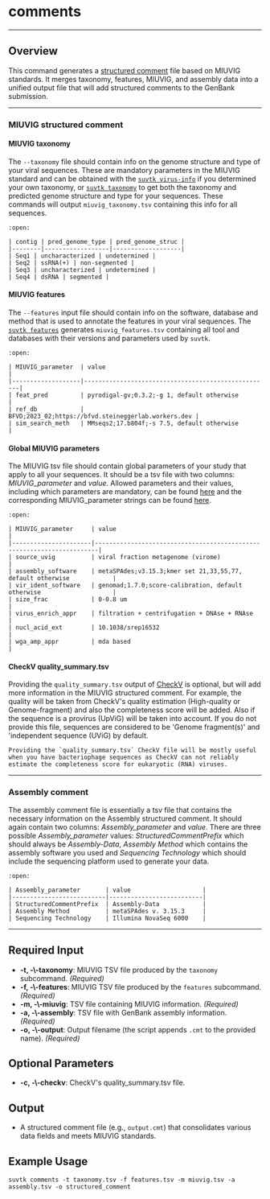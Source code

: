 # comments
---
## Overview
This command generates a <a href="https://www.ncbi.nlm.nih.gov/genbank/structuredcomment/" target="_blank">structured comment</a> file based on MIUVIG standards. It merges taxonomy, features, MIUVIG, and assembly data into a unified output file that will add structured comments to the GenBank submission.

---
### MIUVIG structured comment
#### MIUVIG taxonomy
The `--taxonomy` file should contain info on the genome structure and type of your viral sequences. These are mandatory parameters in the MIUVIG standard and can be obtained with the [`suvtk virus-info`](virus-info.md) if you determined your own taxonomy, or [`suvtk taxonomy`](taxonomy.md) to get both the taxonomy and predicted genome structure and type for your sequences. These commands will output `miuvig_taxonomy.tsv` containing this info for all sequences.

```{dropdown} Example
:open:

| contig | pred_genome_type | pred_genome_struc |
|--------|------------------|-------------------|
| Seq1 | uncharacterized | undetermined |
| Seq2 | ssRNA(+) | non-segmented |
| Seq3 | uncharacterized | undetermined |
| Seq4 | dsRNA | segmented |
```

#### MIUVIG features
The `--features` input file should contain info on the software, database and method that is used to annotate the features in your viral sequences. The [`suvtk features`](features.md) generates `miuvig_features.tsv` containing all tool and databases with their versions and parameters used by `suvtk`.

```{dropdown} Example
:open:

| MIUVIG_parameter  | value                                              |
|-------------------|----------------------------------------------------|
| feat_pred         | pyrodigal-gv;0.3.2;-g 1, default otherwise         |
| ref_db            | BFVD;2023_02;https://bfvd.steineggerlab.workers.dev |
| sim_search_meth   | MMseqs2;17.b804f;-s 7.5, default otherwise         |
```

#### Global MIUVIG parameters
The MIUVIG tsv file should contain global parameters of your study that apply to all your sequences. It should be a tsv file with two columns: *MIUVIG_parameter* and *value*. Allowed parameters and their values, including which parameters are mandatory, can be found [here](https://static-content.springer.com/esm/art%3A10.1038%2Fnbt.4306/MediaObjects/41587_2019_BFnbt4306_MOESM36_ESM.xlsx) and the corresponding MIUVIG_parameter strings can be found <a href="https://genomicsstandardsconsortium.github.io/mixs/0010012/" target="_blank">here</a>.

```{dropdown} Example
:open:

| MIUVIG_parameter     | value                                                                 |
|----------------------|-----------------------------------------------------------------------|
| source_uvig          | viral fraction metagenome (virome)                                    |
| assembly_software    | metaSPAdes;v3.15.3;kmer set 21,33,55,77, default otherwise            |
| vir_ident_software   | genomad;1.7.0;score-calibration, default otherwise                    |
| size_frac            | 0-0.8 um                                                              |
| virus_enrich_appr    | filtration + centrifugation + DNAse + RNAse                           |
| nucl_acid_ext        | 10.1038/srep16532                                                     |
| wga_amp_appr         | mda based                                                             |
```

#### CheckV quality_summary.tsv
Providing the `quality_summary.tsv` output of <a href="https://bitbucket.org/berkeleylab/checkv/src/master/" target="_blank">CheckV</a> is optional, but will add more information in the MIUVIG structured comment. For example, the quality will be taken from CheckV's quality estimation (High-quality or Genome-fragment) and also the completeness score will be added. Also if the sequence is a provirus (UpViG) will be taken into account. If you do not provide this file, sequences are considered to be 'Genome fragment(s)' and 'independent sequence (UViG) by default.

```{note}
Providing the `quality_summary.tsv` CheckV file will be mostly useful when you have bacteriophage sequences as CheckV can not reliably estimate the completeness score for eukaryotic (RNA) viruses.
```
---
### Assembly comment
The assembly comment file is essentially a tsv file that contains the necessary information on the Assembly structured comment. It should again contain two columns: *Assembly_parameter* and *value*. There are three possible *Assembly_parameter* values: *StructuredCommentPrefix* which should always be *Assembly-Data*, *Assembly Method* which contains the assembly software you used and *Sequencing Technology* which should include the sequencing platform used to generate your data.

```{dropdown} Example
:open:

| Assembly_parameter       | value                    |
|--------------------------|--------------------------|
| StructuredCommentPrefix  | Assembly-Data            |
| Assembly Method          | metaSPAdes v. 3.15.3     |
| Sequencing Technology    | Illumina NovaSeq 6000    |
```

---
## Required Input
- **-t, -\\\-taxonomy**: MIUVIG TSV file produced by the `taxonomy` subcommand. *(Required)*
- **-f, -\\\-features**: MIUVIG TSV file produced by the `features` subcommand. *(Required)*
- **-m, -\\\-miuvig**: TSV file containing MIUVIG information. *(Required)*
- **-a, -\\\-assembly**: TSV file with GenBank assembly information. *(Required)*
- **-o, -\\\-output**: Output filename (the script appends `.cmt` to the provided name). *(Required)*

## Optional Parameters
- **-c, -\\\-checkv**: CheckV's quality_summary.tsv file.

## Output
- A structured comment file (e.g., `output.cmt`) that consolidates various data fields and meets MIUVIG standards.

## Example Usage
```none
suvtk comments -t taxonomy.tsv -f features.tsv -m miuvig.tsv -a assembly.tsv -o structured_comment
